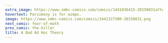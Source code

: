 ```yaml
---
extra_image: https://www.smbc-comics.com/comics/1441036415-20150831after.png
hovertext: Parsimony is for wimps.
image: https://www.smbc-comics.com/comics/1441327300-20150831.png
next_comic: fear-of-math
prev_comic: the-killer
title: A Bad Ad Hoc Theory
---
```


